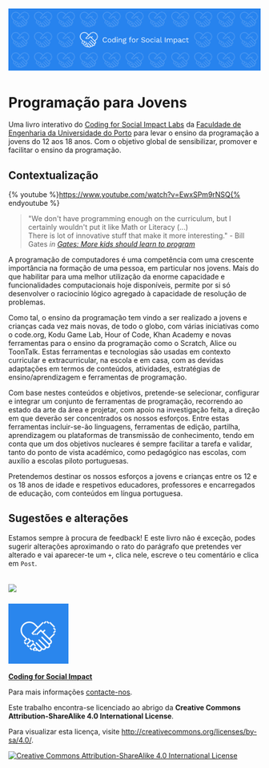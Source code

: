 # ![](/assets/images/coding-bg@2x.png)

# Programação para Jovens

Uma livro interativo do [Coding for Social Impact Labs](http://codingforsocialimpact.org) da [Faculdade de Engenharia da Universidade do Porto](http://fe.up.pt) para levar o ensino da programação a jovens do 12 aos 18 anos. Com o objetivo global de sensibilizar, promover e facilitar o ensino da programação.

## Contextualização

{% youtube %}https://www.youtube.com/watch?v=EwxSPm9rNSQ{% endyoutube %}
  
> "We don't have programming enough on the curriculum, but I certainly wouldn't put it like Math or Literacy (...)  
There is lot of innovative stuff that make it more interesting." - Bill Gates *in [Gates: More kids should learn to program](https://www.youtube.com/watch?v=EwxSPm9rNSQ)*  
  
A programação de computadores é uma competência com uma crescente importância na formação de uma pessoa, em particular nos jovens. Mais do que habilitar para uma melhor utilização da enorme capacidade e funcionalidades computacionais hoje disponíveis, permite por si só desenvolver o raciocínio lógico agregado à capacidade de resolução de problemas.

Como tal, o ensino da programação tem vindo a ser realizado a jovens e crianças cada vez mais novas, de todo o globo, com várias iniciativas como o code.org, Kodu Game Lab, Hour of Code, Khan Academy e novas ferramentas para o ensino da programação como o Scratch, Alice ou ToonTalk. Estas ferramentas e tecnologias são usadas em contexto curricular e extracurricular, na escola e em casa, com as devidas adaptações em termos de conteúdos, atividades, estratégias de ensino/aprendizagem e ferramentas de programação.

Com base nestes conteúdos e objetivos, pretende-se selecionar, configurar e integrar um conjunto de ferramentas de programação, recorrendo ao estado da arte da área e projetar, com apoio na investigação feita, a direção em que deverão ser concentrados os nossos esforços. Entre estas ferramentas incluir-se-ão linguagens, ferramentas de edição, partilha, aprendizagem ou plataformas de transmissão de conhecimento, tendo em conta que um dos objetivos nucleares é sempre facilitar a tarefa e validar, tanto do ponto de vista académico, como pedagógico nas escolas, com auxílio a escolas piloto portuguesas.

Pretendemos destinar os nossos esforços a jovens e crianças entre os 12 e os 18 anos de idade e respetivos educadores, professores e encarregados de educação, com conteúdos em língua portuguesa.

## Sugestões e alterações

Estamos sempre à procura de feedback! E este livro não é exceção, podes sugerir alterações aproximando o rato do parágrafo que pretendes ver alterado e vai aparecer-te um `+`, clica nele, escreve o teu comentário e clica em `Post`.

![](assets/images/comentarios.png)
---
![](/assets/images/apple-touch-icon-120x120.png)

[**Coding for Social Impact**](http://codingforsocialimpact.org)
  
Para mais informações [contacte-nos](mailto:hello@codingforsocialimpact.org).

Este trabalho encontra-se licenciado ao abrigo da **Creative Commons Attribution-ShareAlike 4.0 International License**.

Para visualizar esta licença, visite http://creativecommons.org/licenses/by-sa/4.0/. 

[![Creative Commons Attribution-ShareAlike 4.0 International License](https://licensebuttons.net/l/by-sa/4.0/88x31.png)](http://creativecommons.org/licenses/by-sa/4.0/)
